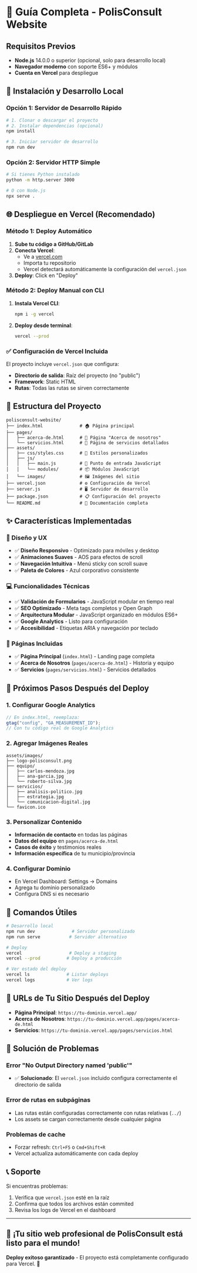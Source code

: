 # 🚀 Guía Completa - PolisConsult Website

## Requisitos Previos

- **Node.js** 14.0.0 o superior (opcional, solo para desarrollo local)
- **Navegador moderno** con soporte ES6+ y módulos
- **Cuenta en Vercel** para despliegue

## 🚀 Instalación y Desarrollo Local

### Opción 1: Servidor de Desarrollo Rápido

```bash
# 1. Clonar o descargar el proyecto
# 2. Instalar dependencias (opcional)
npm install

# 3. Iniciar servidor de desarrollo
npm run dev
```

### Opción 2: Servidor HTTP Simple

```bash
# Si tienes Python instalado
python -m http.server 3000

# O con Node.js
npx serve .
```

## 🌐 Despliegue en Vercel (Recomendado)

### Método 1: Deploy Automático

1. **Sube tu código a GitHub/GitLab**
2. **Conecta Vercel**:
   - Ve a [vercel.com](https://vercel.com)
   - Importa tu repositorio
   - Vercel detectará automáticamente la configuración del `vercel.json`
3. **Deploy**: Click en "Deploy"

### Método 2: Deploy Manual con CLI

1. **Instala Vercel CLI**:

   ```bash
   npm i -g vercel
   ```

2. **Deploy desde terminal**:
   ```bash
   vercel --prod
   ```

### ✅ Configuración de Vercel Incluida

El proyecto incluye `vercel.json` que configura:

- **Directorio de salida**: Raíz del proyecto (no "public")
- **Framework**: Static HTML
- **Rutas**: Todas las rutas se sirven correctamente

## 📁 Estructura del Proyecto

```
polisconsult-website/
├── index.html              # 🏠 Página principal
├── pages/
│   ├── acerca-de.html      # 👥 Página "Acerca de nosotros"
│   └── servicios.html      # 💼 Página de servicios detallados
├── assets/
│   ├── css/styles.css      # 🎨 Estilos personalizados
│   ├── js/
│   │   ├── main.js         # 🚀 Punto de entrada JavaScript
│   │   └── modules/        # 📦 Módulos JavaScript
│   └── images/             # 🖼️ Imágenes del sitio
├── vercel.json             # ⚙️ Configuración de Vercel
├── server.js               # 🖥️ Servidor de desarrollo
├── package.json            # 📋 Configuración del proyecto
└── README.md               # 📖 Documentación completa
```

## ✨ Características Implementadas

### 🎨 Diseño y UX

- ✅ **Diseño Responsivo** - Optimizado para móviles y desktop
- ✅ **Animaciones Suaves** - AOS para efectos de scroll
- ✅ **Navegación Intuitiva** - Menú sticky con scroll suave
- ✅ **Paleta de Colores** - Azul corporativo consistente

### 💻 Funcionalidades Técnicas

- ✅ **Validación de Formularios** - JavaScript modular en tiempo real
- ✅ **SEO Optimizado** - Meta tags completos y Open Graph
- ✅ **Arquitectura Modular** - JavaScript organizado en módulos ES6+
- ✅ **Google Analytics** - Listo para configuración
- ✅ **Accesibilidad** - Etiquetas ARIA y navegación por teclado

### 📄 Páginas Incluidas

- ✅ **Página Principal** (`index.html`) - Landing page completa
- ✅ **Acerca de Nosotros** (`pages/acerca-de.html`) - Historia y equipo
- ✅ **Servicios** (`pages/servicios.html`) - Servicios detallados

## 🎯 Próximos Pasos Después del Deploy

### 1. Configurar Google Analytics

```javascript
// En index.html, reemplaza:
gtag("config", "GA_MEASUREMENT_ID");
// Con tu código real de Google Analytics
```

### 2. Agregar Imágenes Reales

```
assets/images/
├── logo-polisconsult.png
├── equipo/
│   ├── carlos-mendoza.jpg
│   ├── ana-garcia.jpg
│   └── roberto-silva.jpg
├── servicios/
│   ├── analisis-politico.jpg
│   ├── estrategia.jpg
│   └── comunicacion-digital.jpg
└── favicon.ico
```

### 3. Personalizar Contenido

- **Información de contacto** en todas las páginas
- **Datos del equipo** en `pages/acerca-de.html`
- **Casos de éxito** y testimonios reales
- **Información específica** de tu municipio/provincia

### 4. Configurar Dominio

- En Vercel Dashboard: Settings → Domains
- Agrega tu dominio personalizado
- Configura DNS si es necesario

## 🔧 Comandos Útiles

```bash
# Desarrollo local
npm run dev              # Servidor personalizado
npm run serve           # Servidor alternativo

# Deploy
vercel                  # Deploy a staging
vercel --prod          # Deploy a producción

# Ver estado del deploy
vercel ls              # Listar deploys
vercel logs            # Ver logs
```

## 🌟 URLs de Tu Sitio Después del Deploy

- **Página Principal**: `https://tu-dominio.vercel.app/`
- **Acerca de Nosotros**: `https://tu-dominio.vercel.app/pages/acerca-de.html`
- **Servicios**: `https://tu-dominio.vercel.app/pages/servicios.html`

## 🚨 Solución de Problemas

### Error "No Output Directory named 'public'"

- ✅ **Solucionado**: El `vercel.json` incluido configura correctamente el directorio de salida

### Error de rutas en subpáginas

- Las rutas están configuradas correctamente con rutas relativas (`../`)
- Los assets se cargan correctamente desde cualquier página

### Problemas de cache

- Forzar refresh: `Ctrl+F5` o `Cmd+Shift+R`
- Vercel actualiza automáticamente con cada deploy

## 📞 Soporte

Si encuentras problemas:

1. Verifica que `vercel.json` esté en la raíz
2. Confirma que todos los archivos están commited
3. Revisa los logs de Vercel en el dashboard

---

## 🎉 ¡Tu sitio web profesional de PolisConsult está listo para el mundo!

**Deploy exitoso garantizado** - El proyecto está completamente configurado para Vercel. 🚀
